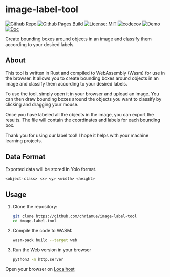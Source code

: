 # image-label-tool

[![Github Repo](https://img.shields.io/badge/github-repo-green)](https://github.com/chriamue/image-label-tool/)
[![Github Pages Build](https://github.com/chriamue/image-label-tool/actions/workflows/gh-pages.yml/badge.svg)](https://chriamue.github.io/image-label-tool/)
[![License: MIT](https://img.shields.io/badge/License-MIT-yellow.svg)](https://opensource.org/licenses/MIT)
[![codecov](https://codecov.io/gh/chriamue/image-label-tool/branch/main/graph/badge.svg?token=TFJ8UT9W1J)](https://codecov.io/gh/chriamue/image-label-tool)
[![Demo](https://img.shields.io/badge/Demo-online-green.svg)](https://chriamue.github.io/image-label-tool/)
[![Doc](https://img.shields.io/badge/Docs-online-green.svg)](https://chriamue.github.io/image-label-tool/image_label_tool/)

Create bounding boxes around objects in an image and classify them according to your desired labels.

## About

This tool is written in Rust and compiled to WebAssembly (Wasm) for use in the browser. It allows you to create bounding boxes around objects in an image and classify them according to your desired labels.

To use the tool, simply open it in your browser and upload an image. You can then draw bounding boxes around the objects you want to classify by clicking and dragging your mouse.

Once you have labeled all the objects in the image, you can export the results. The file will contain the coordinates and labels for each bounding box.

Thank you for using our label tool! I hope it helps with your machine learning projects.

## Data Format

Exported data will be stored in Yolo format.

```txt
<object-class> <x> <y> <width> <height>
```

## Usage

1. Clone the repository:

    ```sh
    git clone https://github.com/chriamue/image-label-tool
    cd image-label-tool
    ```

2. Compile the code to WASM:

    ```sh
    wasm-pack build --target web
    ```

3. Run the Web version in your browser

    ```sh
    python3 -m http.server
    ```

Open your browser on [Localhost](http://localhost:8000)
